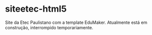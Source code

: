 # siteetec-html5
 Site da Etec Paulistano com a template EduMaker. 
 Atualmente está em construção, interrompido temporariamente.

